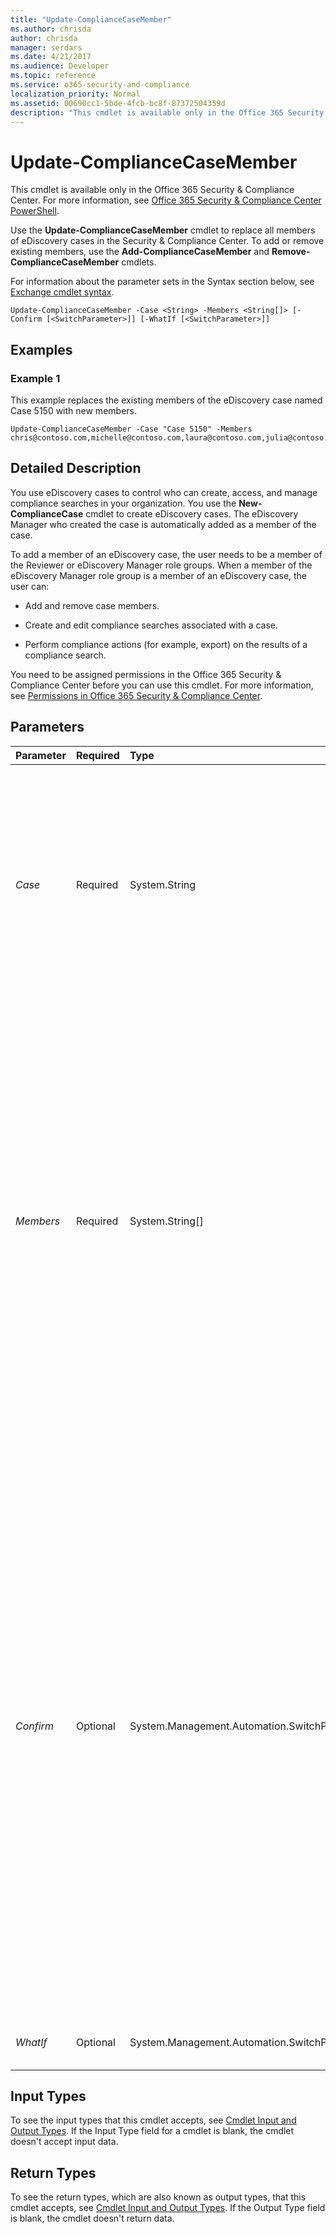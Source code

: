 ```yaml
---
title: "Update-ComplianceCaseMember"
ms.author: chrisda
author: chrisda
manager: serdars
ms.date: 4/21/2017
ms.audience: Developer
ms.topic: reference
ms.service: o365-security-and-compliance
localization_priority: Normal
ms.assetid: 00690cc1-5bde-4fcb-bc8f-87372504359d
description: "This cmdlet is available only in the Office 365 Security &amp; Compliance Center. For more information, see Office 365 Security &amp; Compliance Center PowerShell."
---
```


# Update-ComplianceCaseMember

This cmdlet is available only in the Office 365 Security &amp; Compliance Center. For more information, see [Office 365 Security &amp; Compliance Center PowerShell](https://technet.microsoft.com/library/mt587091.aspx). 
  
Use the **Update-ComplianceCaseMember** cmdlet to replace all members of eDiscovery cases in the Security &amp; Compliance Center. To add or remove existing members, use the **Add-ComplianceCaseMember** and **Remove-ComplianceCaseMember** cmdlets.
  
For information about the parameter sets in the Syntax section below, see [Exchange cmdlet syntax](https://technet.microsoft.com/library/bb123552.aspx). 
  
```
Update-ComplianceCaseMember -Case <String> -Members <String[]> [-Confirm [<SwitchParameter>]] [-WhatIf [<SwitchParameter>]]

```

## Examples
<a name="Examples"> </a>

### Example 1

This example replaces the existing members of the eDiscovery case named Case 5150 with new members.
  
```
Update-ComplianceCaseMember -Case "Case 5150" -Members chris@contoso.com,michelle@contoso.com,laura@contoso.com,julia@contoso.com
```

## Detailed Description
<a name="DetailedDescription"> </a>

You use eDiscovery cases to control who can create, access, and manage compliance searches in your organization. You use the **New-ComplianceCase** cmdlet to create eDiscovery cases. The eDiscovery Manager who created the case is automatically added as a member of the case.
  
To add a member of an eDiscovery case, the user needs to be a member of the Reviewer or eDiscovery Manager role groups. When a member of the eDiscovery Manager role group is a member of an eDiscovery case, the user can:
  
- Add and remove case members.
    
- Create and edit compliance searches associated with a case.
    
- Perform compliance actions (for example, export) on the results of a compliance search.
    
You need to be assigned permissions in the Office 365 Security &amp; Compliance Center before you can use this cmdlet. For more information, see [Permissions in Office 365 Security &amp; Compliance Center](https://go.microsoft.com/fwlink/p/?LinkId=511920). 
  
## Parameters
<a name="DetailedDescription"> </a>

|**Parameter**|**Required**|**Type**|**Description**|
|:-----|:-----|:-----|:-----|
| _Case_ <br/> |Required  <br/> |System.String  <br/> |The  _Case_parameter specifies the name of the eDiscovery case that you want to modify. If the value contains spaces, enclose the value in quotation marks (").  <br/> To see the available eDiscovery cases, use the **Get-ComplianceCase** cmdlet. <br/> |
| _Members_ <br/> |Required  <br/> |System.String[]  <br/> | The _Members_ parameter specifies the users that will replace the current eDiscovery case members. You can use any value that uniquely identifies the user. <br/>  For example: <br/>  Name <br/>  Display name <br/>  Distinguished name (DN) <br/>  Canonical DN <br/>  GUID <br/>  To enter multiple values, use the following syntax: `<value1>,<value2>,...<valueX>`. If the values contain spaces or otherwise require quotation marks, use the following syntax:  `"<value1>","<value2>",..."<valueX>"`.  <br/> |
| _Confirm_ <br/> |Optional  <br/> |System.Management.Automation.SwitchParameter  <br/> | The _Confirm_ switch specifies whether to show or hide the confirmation prompt. How this switch affects the cmdlet depends on if the cmdlet requires confirmation before proceeding. <br/>  Destructive cmdlets (for example, **Remove-\*** cmdlets) have a built-in pause that forces you to acknowledge the command before proceeding. For these cmdlets, you can skip the confirmation prompt by using this exact syntax: `-Confirm:$false`.  <br/>  Most other cmdlets (for example, **New-\*** and **Set-\*** cmdlets) don't have a built-in pause. For these cmdlets, specifying the _Confirm_ switch without a value introduces a pause that forces you acknowledge the command before proceeding. <br/> |
| _WhatIf_ <br/> |Optional  <br/> |System.Management.Automation.SwitchParameter  <br/> |This parameter is reserved for internal Microsoft use.  <br/> |
   
## Input Types
<a name="InputTypes"> </a>

To see the input types that this cmdlet accepts, see [Cmdlet Input and Output Types](http://go.microsoft.com/fwlink/p/?linkId=616387). If the Input Type field for a cmdlet is blank, the cmdlet doesn't accept input data. 
  
## Return Types
<a name="ReturnTypes"> </a>

To see the return types, which are also known as output types, that this cmdlet accepts, see [Cmdlet Input and Output Types](http://go.microsoft.com/fwlink/p/?linkId=616387). If the Output Type field is blank, the cmdlet doesn't return data. 
  

